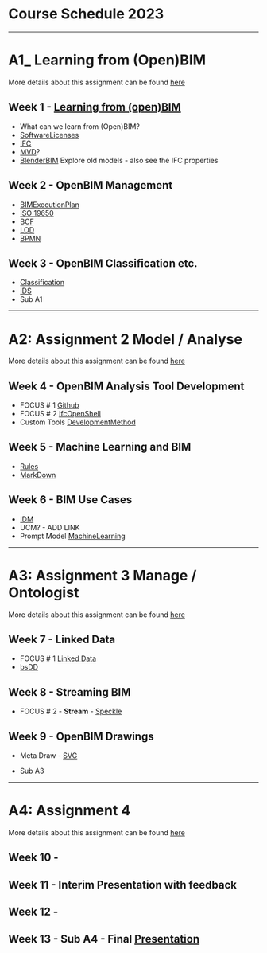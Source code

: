 # Course Schedule  2023
----------------------------------------------------------------
# A1_ Learning from (Open)BIM
More details about this assignment can be found [here](Assingments/A1)
## Week 1 - [Learning from (open)BIM](/Concepts/Learn_from_BIM)
- What can we learn from (Open)BIM?
- [SoftwareLicenses](Concepts/SoftwareLicenses)
- [IFC](Concepts/IFC)
- [MVD](Concepts/MVD)?
- [BlenderBIM](Concepts/BlenderBIM) Explore old models - also see the IFC properties
  
## Week 2 - OpenBIM Management
- [BIMExecutionPlan](Concepts/BIMExecutionPlan)
- [ISO 19650](Concepts/ISO19650)
- [BCF](Concepts/BCF)
- [LOD](Concepts/LOD)
- [BPMN](Concepts/BPMN)

## Week 3 - OpenBIM Classification etc.

- [Classification](Concepts/Classification)
- [IDS](Concepts/IDS)
- Sub A1
----------------------------------------------------------------
# A2: Assignment 2 Model / Analyse
More details about this assignment can be found [here](Assingments/A2)

## Week 4 - OpenBIM Analysis Tool Development
- FOCUS # 1 [Github](Concepts/Github)
- FOCUS # 2 [IfcOpenShell](Concepts/IfcOpenShell)
- Custom Tools [DevelopmentMethod](Concepts/DevelopmentMethod)

## Week 5 - Machine Learning and BIM
- [Rules](Concepts/Rules)
- [MarkDown](Concepts/MarkDown)

## Week 6 - BIM Use Cases
- [IDM](Concepts/IDM)
- UCM? - ADD LINK
- Prompt Model [MachineLearning](Concepts/MachineLearning)

------------------------------------------------------

# A3: Assignment 3 Manage / Ontologist
More details about this assignment can be found [here](Assingments/A3)

## Week 7 - Linked Data
- FOCUS # 1 [Linked Data](Concepts/LinkedData)
- [bsDD](Concepts/bsDD)

## Week 8 - Streaming BIM
- FOCUS # 2 - **Stream** - [Speckle](Concepts/Speckle)
  
## Week 9 - OpenBIM Drawings
- Meta Draw - [SVG](Concepts/SVG)

- Sub A3

------------------------------------------------------

# A4: Assignment 4
More details about this assignment can be found [here](Assingments/A4)

## Week 10 - 

## Week 11 - Interim Presentation with feedback

## Week 12 - 

## Week 13 - Sub A4 - Final [Presentation](Concepts/Presentation)

